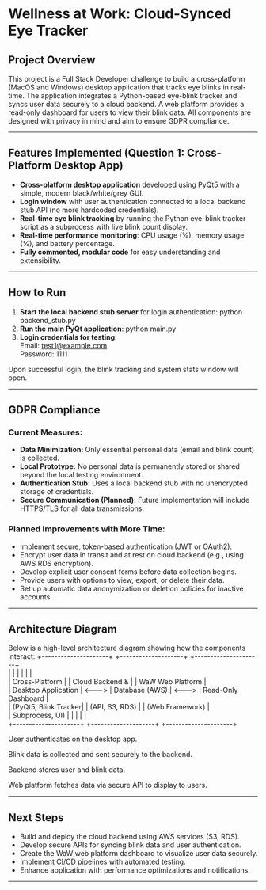 # Wellness at Work: Cloud-Synced Eye Tracker

## Project Overview

This project is a Full Stack Developer challenge to build a cross-platform (MacOS and Windows) desktop application that tracks eye blinks in real-time. The application integrates a Python-based eye-blink tracker and syncs user data securely to a cloud backend. A web platform provides a read-only dashboard for users to view their blink data. All components are designed with privacy in mind and aim to ensure GDPR compliance.

---

## Features Implemented (Question 1: Cross-Platform Desktop App)

- **Cross-platform desktop application** developed using PyQt5 with a simple, modern black/white/grey GUI.
- **Login window** with user authentication connected to a local backend stub API (no more hardcoded credentials).
- **Real-time eye blink tracking** by running the Python eye-blink tracker script as a subprocess with live blink count display.
- **Real-time performance monitoring**: CPU usage (%), memory usage (%), and battery percentage.
- **Fully commented, modular code** for easy understanding and extensibility.

---

## How to Run

1. **Start the local backend stub server** for login authentication:  python backend_stub.py
2. **Run the main PyQt application**: python main.py
3. **Login credentials for testing**:<br>
Email: test1@example.com<br>
Password: 1111<br>


Upon successful login, the blink tracking and system stats window will open.

---

## GDPR Compliance

### Current Measures:
- **Data Minimization:** Only essential personal data (email and blink count) is collected.
- **Local Prototype:** No personal data is permanently stored or shared beyond the local testing environment.
- **Authentication Stub:** Uses a local backend stub with no unencrypted storage of credentials.
- **Secure Communication (Planned):** Future implementation will include HTTPS/TLS for all data transmissions.

### Planned Improvements with More Time:
- Implement secure, token-based authentication (JWT or OAuth2).
- Encrypt user data in transit and at rest on cloud backend (e.g., using AWS RDS encryption).
- Develop explicit user consent forms before data collection begins.
- Provide users with options to view, export, or delete their data.
- Set up automatic data anonymization or deletion policies for inactive accounts.

---

## Architecture Diagram

Below is a high-level architecture diagram showing how the components interact:
+---------------------+ +--------------------+ +---------------------+<br>
| | | | | |<br>
| Cross-Platform | | Cloud Backend & | | WaW Web Platform |<br>
| Desktop Application | <---> | Database (AWS) | <---> | Read-Only Dashboard |<br>
| (PyQt5, Blink Tracker| | (API, S3, RDS) | | (Web Framework) |<br>
| Subprocess, UI) | | | | |<br>
+---------------------+ +--------------------+ +---------------------+<br>

User authenticates on the desktop app.

Blink data is collected and sent securely to the backend.

Backend stores user and blink data.

Web platform fetches data via secure API to display to users.

---

## Next Steps

- Build and deploy the cloud backend using AWS services (S3, RDS).
- Develop secure APIs for syncing blink data and user authentication.
- Create the WaW web platform dashboard to visualize user data securely.
- Implement CI/CD pipelines with automated testing.
- Enhance application with performance optimizations and notifications.

---




